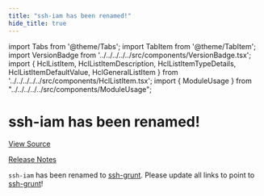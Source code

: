 ```yaml
---
title: "ssh-iam has been renamed!"
hide_title: true
---
```


import Tabs from '@theme/Tabs';
import TabItem from '@theme/TabItem';
import VersionBadge from '../../../../../src/components/VersionBadge.tsx';
import { HclListItem, HclListItemDescription, HclListItemTypeDetails, HclListItemDefaultValue, HclGeneralListItem } from '../../../../../src/components/HclListItem.tsx';
import { ModuleUsage } from "../../../../../src/components/ModuleUsage";

<VersionBadge repoTitle="Security Modules" version="0.70.2" lastModifiedVersion="0.13.0"/>

# ssh-iam has been renamed!

<a href="https://github.com/gruntwork-io/terraform-aws-security/tree/v0.70.2/modules/ssh-iam" className="link-button" title="View the source code for this module in GitHub.">View Source</a>

<a href="https://github.com/gruntwork-io/terraform-aws-security/releases/tag/v0.13.0" className="link-button" title="Release notes for only versions which impacted this module.">Release Notes</a>

`ssh-iam` has been renamed to [ssh-grunt](https://github.com/gruntwork-io/terraform-aws-security/tree/v0.70.2/modules/ssh-grunt). Please update all links to point to
[ssh-grunt](https://github.com/gruntwork-io/terraform-aws-security/tree/v0.70.2/modules/ssh-grunt)!


<!-- ##DOCS-SOURCER-START
{
  "originalSources": [
    "https://github.com/gruntwork-io/terraform-aws-security/tree/v0.70.2/modules/ssh-iam/readme.md",
    "https://github.com/gruntwork-io/terraform-aws-security/tree/v0.70.2/modules/ssh-iam/variables.tf",
    "https://github.com/gruntwork-io/terraform-aws-security/tree/v0.70.2/modules/ssh-iam/outputs.tf"
  ],
  "sourcePlugin": "module-catalog-api",
  "hash": "88574a78eeba42c7db1ed16aed7409b2"
}
##DOCS-SOURCER-END -->
